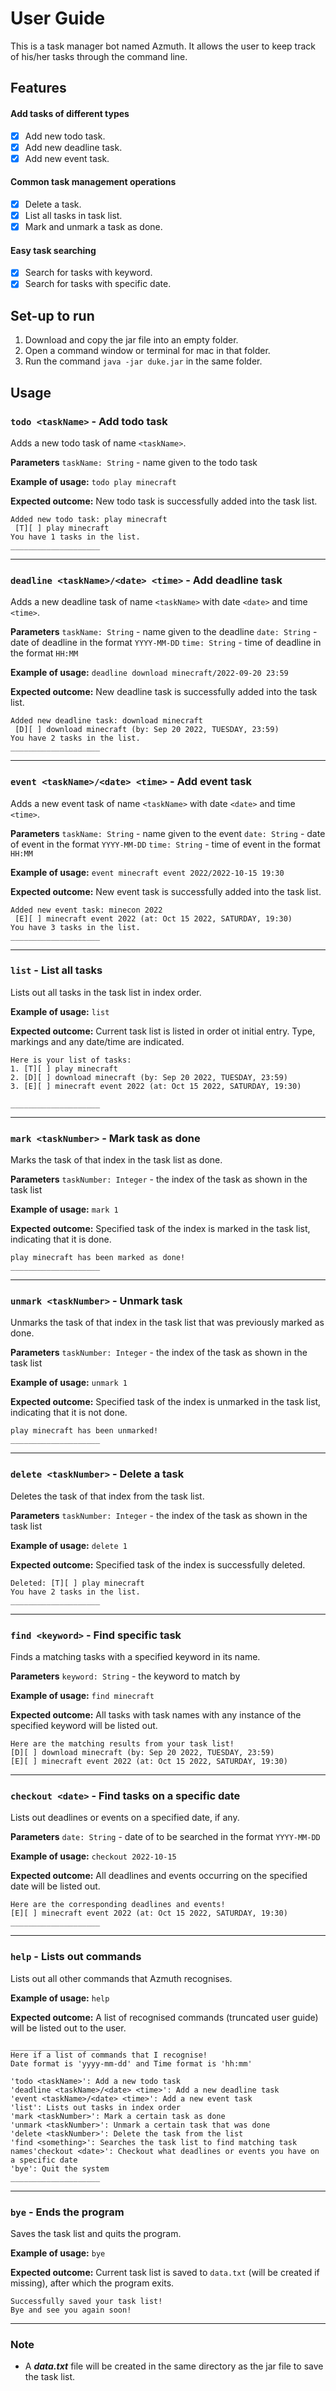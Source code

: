 # User Guide

This is a task manager bot named Azmuth. It allows the user to keep track of his/her tasks through the command line.

## Features

#### Add tasks of different types
- [x] Add new todo task.
- [x] Add new deadline task.
- [x] Add new event task.

#### Common task management operations
- [x] Delete a task.
- [x] List all tasks in task list.
- [x] Mark and unmark a task as done.

#### Easy task searching
- [x] Search for tasks with keyword.
- [x] Search for tasks with specific date.

## Set-up to run
1. Download and copy the jar file into an empty folder.
2. Open a command window or terminal for mac in that folder.
3. Run the command `java -jar duke.jar` in the same folder.

## Usage

### `todo <taskName>` - Add todo task
Adds a new todo task of name `<taskName>`.

**Parameters**
`taskName: String` - name given to the todo task

**Example of usage:**
`todo play minecraft`

**Expected outcome:**
New todo task is successfully added into the task list.
```
Added new todo task: play minecraft
 [T][ ] play minecraft
You have 1 tasks in the list.
____________________
```
---
### `deadline <taskName>/<date> <time>` - Add deadline task
Adds a new deadline task of name `<taskName>` with date `<date>` and time `<time>`.

**Parameters**
`taskName: String` - name given to the deadline
`date: String` - date of deadline in the format `YYYY-MM-DD`
`time: String` - time of deadline in the format `HH:MM`

**Example of usage:**
`deadline download minecraft/2022-09-20 23:59`

**Expected outcome:**
New deadline task is successfully added into the task list.
```
Added new deadline task: download minecraft
 [D][ ] download minecraft (by: Sep 20 2022, TUESDAY, 23:59)
You have 2 tasks in the list.
____________________
```
---
### `event <taskName>/<date> <time>` - Add event task
Adds a new event task of name `<taskName>` with date `<date>` and time `<time>`.

**Parameters**
`taskName: String` - name given to the event
`date: String` - date of event in the format `YYYY-MM-DD`
`time: String` - time of event in the format `HH:MM`

**Example of usage:**
`event minecraft event 2022/2022-10-15 19:30`

**Expected outcome:**
New event task is successfully added into the task list.
```
Added new event task: minecon 2022
 [E][ ] minecraft event 2022 (at: Oct 15 2022, SATURDAY, 19:30)
You have 3 tasks in the list.
____________________
```
---
### `list` - List all tasks
Lists out all tasks in the task list in index order.

**Example of usage:**
`list`

**Expected outcome:**
Current task list is listed in order ot initial entry. Type, markings and any date/time are indicated.
```
Here is your list of tasks:
1. [T][ ] play minecraft
2. [D][ ] download minecraft (by: Sep 20 2022, TUESDAY, 23:59)
3. [E][ ] minecraft event 2022 (at: Oct 15 2022, SATURDAY, 19:30)

____________________
```
---
### `mark <taskNumber>` - Mark task as done
Marks the task of that index in the task list as done.

**Parameters**
`taskNumber: Integer` - the index of the task as shown in the task list

**Example of usage:**
`mark 1`

**Expected outcome:**
Specified task of the index is marked in the task list, indicating that it is done.
```
play minecraft has been marked as done!
____________________
```
---
### `unmark <taskNumber>` - Unmark task
Unmarks the task of that index in the task list that was previously marked as done.

**Parameters**
`taskNumber: Integer` - the index of the task as shown in the task list

**Example of usage:**
`unmark 1`

**Expected outcome:**
Specified task of the index is unmarked in the task list, indicating that it is not done.
```
play minecraft has been unmarked!
____________________
```
---
### `delete <taskNumber>` - Delete a task
Deletes the task of that index from the task list.

**Parameters**
`taskNumber: Integer` - the index of the task as shown in the task list

**Example of usage:**
`delete 1`

**Expected outcome:**
Specified task of the index is successfully deleted.
```
Deleted: [T][ ] play minecraft
You have 2 tasks in the list.
____________________
```
---
### `find <keyword>` - Find specific task
Finds a matching tasks with a specified keyword in its name.

**Parameters**
`keyword: String` - the keyword to match by

**Example of usage:**
`find minecraft`

**Expected outcome:**
All tasks with task names with any instance of the specified keyword will be listed out.
```
Here are the matching results from your task list!
[D][ ] download minecraft (by: Sep 20 2022, TUESDAY, 23:59)
[E][ ] minecraft event 2022 (at: Oct 15 2022, SATURDAY, 19:30)
```
---
### `checkout <date>` - Find tasks on a specific date
Lists out deadlines or events on a specified date, if any.

**Parameters**
`date: String` - date of to be searched in the format `YYYY-MM-DD`

**Example of usage:**
`checkout 2022-10-15`

**Expected outcome:**
All deadlines and events occurring on the specified date will be listed out.
```
Here are the corresponding deadlines and events!
[E][ ] minecraft event 2022 (at: Oct 15 2022, SATURDAY, 19:30)
____________________
```
---
### `help` - Lists out commands
Lists out all other commands that Azmuth recognises.

**Example of usage:**
`help`

**Expected outcome:**
A list of recognised commands (truncated user guide) will be listed out to the user.
```
____________________
Here if a list of commands that I recognise!
Date format is 'yyyy-mm-dd' and Time format is 'hh:mm'

'todo <taskName>': Add a new todo task
'deadline <taskName>/<date> <time>': Add a new deadline task
'event <taskName>/<date> <time>': Add a new event task
'list': Lists out tasks in index order
'mark <taskNumber>': Mark a certain task as done
'unmark <taskNumber>': Unmark a certain task that was done
'delete <taskNumber>': Delete the task from the list
'find <something>': Searches the task list to find matching task names'checkout <date>': Checkout what deadlines or events you have on  a specific date
'bye': Quit the system
____________________
```
---
### `bye` - Ends the program
Saves the task list and quits the program.

**Example of usage:**
`bye`

**Expected outcome:**
Current task list is saved to `data.txt` (will be created if missing), after which the program exits.
```
Successfully saved your task list!
Bye and see you again soon!
```
---
### Note
- A ***data.txt*** file will be created in the same directory as the jar file to save the task list.